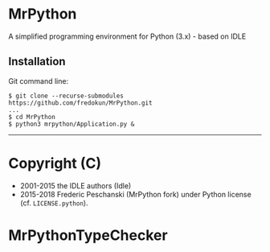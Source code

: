 # MrPython

A simplified programming environment for Python (3.x) - based on IDLE

## Installation

Git command line:

```
$ git clone --recurse-submodules https://github.com/fredokun/MrPython.git
...
$ cd MrPython
$ python3 mrpython/Application.py &
```


----

Copyright (C)
=============

  - 2001-2015 the IDLE authors (Idle)
  - 2015-2018 Frederic Peschanski (MrPython fork)
          under Python license (cf. `LICENSE.python`).


# MrPythonTypeChecker
